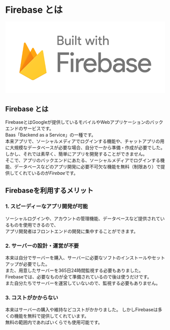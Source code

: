 # Firebase とは

<img src="./img/Built_with_Firebase_Logo_Light.png">

## Firebase とは
FirebaseとはGoogleが提供しているモバイルやWebアプリケーションのバックエンドのサービスです。  
Baas「Backend as a Service」の一種です。  
本来アプリで、ソーシャルメディアでログインする機能や、チャットアプリの用に大規模なデータベースが必要な場合、自分で一から準備・作成が必要でした。  
しかし、それでは素早く、簡単にアプリを開発することができません。  
そこで、アプリのバックエンドにあたる、ソーシャルメディアでログインする機能、データベースなどのアプリ開発に必要不可欠な機能を無料（制限あり）で提供してくれているのが*Firebae*です。  

## Firebaseを利用するメリット

### 1. スピーディーなアプリ開発が可能
ソーシャルログインや、アカウントの管理機能、データベースなど提供されているものを使用できるので、  
アプリ開発者はフロントエンドの開発に集中することができます。

### 2. サーバーの設計・運営が不要
本来は自分でサーバーを購入、サーバーに必要なソフトのインストールやセットアップが必要でした。  
また、用意したサーバーを365日24時間監視する必要もありました。  
Firebaseでは、必要なものが全て準備されているので後は使うだけです。  
また自分たちでサーバーを運営していないので、監視する必要もありません。

### 3. コストがかからない
本来はサーバーの購入や維持などコストがかかりました。
しかしFirebaseは多くの機能を無料で提供してくれています。  
無料の範囲内であればいくらでも使用可能です。